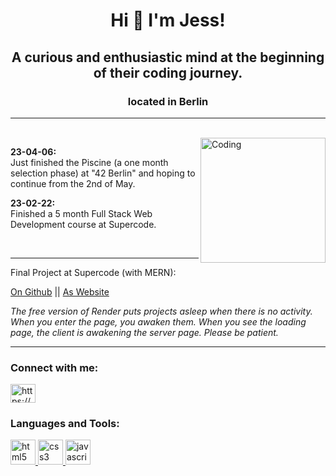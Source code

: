 <h1 align="center">Hi 👋 I'm Jess!</h1>
<h2 align="center">A curious and enthusiastic mind at the beginning of their coding journey.</h2>
<h3 align="center">located in Berlin</h3>

<hr>

<br>
<img align="right" alt="Coding" height="200" src="https://gifdb.com/images/high/cowboy-bebop-edward-balancing-fqfdbpndc783uduo.gif">
<p><b>23-04-06:</b><br> Just finished the Piscine (a one month selection phase) at "42 Berlin" and hoping to continue from the 2nd of May.</p>
<p><b>23-02-22:</b><br> Finished a 5 month Full Stack Web Development course at Supercode.</p>


<br>
<hr>

<p>Final Project at Supercode (with MERN):</p>
<p><a href=https://github.com/YubiFuu/Finco>On Github</a>   ||   <a href="https://finco-client.onrender.com">As Website</a></p>
<p><i>The free version of Render puts projects asleep when there is no activity. When you enter the page, you awaken them. When you see the loading page, the client is awakening the server page. Please be patient.</i></p>

<hr>



<h3 align="left">Connect with me:</h3>
<p align="left">
<a href="https://www.linkedin.com/in/jessica-b%C3%B6rner-11180b258/" target="blank"><img align="center" src="https://raw.githubusercontent.com/rahuldkjain/github-profile-readme-generator/master/src/images/icons/Social/linked-in-alt.svg" alt="https://www.linkedin.com/in/jessica-b%C3%B6rner-11180b258/" height="30" width="40" /></a>
</p>

<h3 align="left">Languages and Tools:</h3>
<p><a href="https://en.wikipedia.org/wiki/HTML" target="_blank" rel="noreferrer"> <img src="https://camo.githubusercontent.com/da7acacadecf91d6dc02efcd2be086bb6d78ddff19a1b7a0ab2755a6fda8b1e9/68747470733a2f2f63646e2e6a7364656c6976722e6e65742f67682f64657669636f6e732f64657669636f6e2f69636f6e732f68746d6c352f68746d6c352d6f726967696e616c2e737667" alt="html5" width="40" height="40"/> </a> 
<a href="https://en.wikipedia.org/wiki/CSS" target="_blank" rel="noreferrer"> <img src="https://camo.githubusercontent.com/2e496d4bfc6f753ddca87b521ce95c88219f77800212ffa6d4401ad368c82170/68747470733a2f2f63646e2e6a7364656c6976722e6e65742f67682f64657669636f6e732f64657669636f6e2f69636f6e732f637373332f637373332d6f726967696e616c2e737667" alt="css3" width="40" height="40"/> </a> 
<a href="https://en.wikipedia.org/wiki/JavaScript" target="_blank" rel="noreferrer"> <img src="https://camo.githubusercontent.com/442c452cb73752bb1914ce03fce2017056d651a2099696b8594ddf5ccc74825e/68747470733a2f2f63646e2e6a7364656c6976722e6e65742f67682f64657669636f6e732f64657669636f6e2f69636f6e732f6a6176617363726970742f6a6176617363726970742d6f726967696e616c2e737667" alt="javascript" width="40" height="40"/> </a></p>


